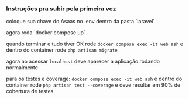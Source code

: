 ### Instruções pra subir pela primeira vez

coloque sua chave do Asaas no .env dentro da pasta ´laravel´

agora roda ´docker compose up´

quando terminar e tudo tiver OK rode `docker compose exec -it web ash` e dentro do container rode `php artisan migrate`

agora ao acessar `localhost` deve aparecer a aplicação rodando normalmente

para os testes e coverage: `docker compose exec -it web ash` e dentro do container rode `php artisan test --coverage` e deve resultar em 90% de cobertura de testes
